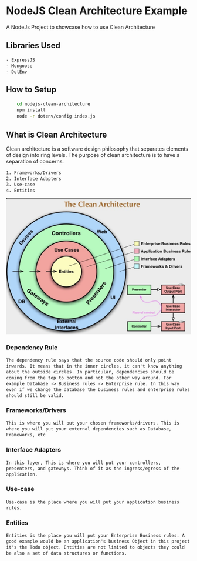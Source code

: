 # NodeJS Clean Architecture Example

A NodeJs Project to showcase how to use Clean Architecture

## Libraries Used
    - ExpressJS
    - Mongoose
    - DotEnv

## How to Setup
```bash
    cd nodejs-clean-architecture
    npm install
    node -r dotenv/config index.js 
```

## What is Clean Architecture

Clean architecture is a software design philosophy that separates elements of design into ring levels. The purpose of clean architecture is to have a separation of concerns.

    1. Frameworks/Drivers
    2. Interface Adapters
    3. Use-case
    4. Entities

![Clean Architecture Diagram](./Clean-Architecture-Diagram.png)

### Dependency Rule
    The dependency rule says that the source code should only point inwards. It means that in the inner circles, it can't know anything about the outside circles. In particular, dependencies should be coming from the top to bottom and not the other way around. For example Database -> Business rules -> Enterprise rule. In this way even if we change the database the business rules and enterprise rules should still be valid.

### Frameworks/Drivers
    This is where you will put your chosen frameworks/drivers. This is where you will put your external dependencies such as Database, Frameworks, etc

### Interface Adapters
    In this layer, This is where you will put your controllers, presenters, and gateways. Think of it as the ingress/egress of the application.

### Use-case
    Use-case is the place where you will put your application business rules.

### Entities
    Entities is the place you will put your Enterprise Business rules. A good example would be an application's business Object in this project it's the Todo object. Entities are not limited to objects they could be also a set of data structures or functions.